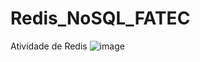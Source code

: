 # Redis_NoSQL_FATEC
Atividade de Redis
![image](https://github.com/DanielMigue/Redis_NoSQL_FATEC/assets/117693873/fed8eefe-5c35-4913-860b-58493f9d08cb)

